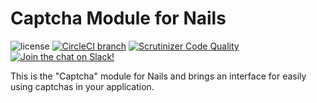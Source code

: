 # Captcha Module for Nails

![license](https://img.shields.io/badge/license-MIT-green.svg)
[![CircleCI branch](https://img.shields.io/circleci/project/github/nails/module-captcha.svg)](https://circleci.com/gh/nails/module-captcha)
[![Scrutinizer Code Quality](https://scrutinizer-ci.com/g/nails/module-captcha/badges/quality-score.png)](https://scrutinizer-ci.com/g/nails/module-captcha)
[![Join the chat on Slack!](https://now-examples-slackin-rayibnpwqe.now.sh/badge.svg)](https://nails-app.slack.com/shared_invite/MTg1NDcyNjI0ODcxLTE0OTUwMzA1NTYtYTZhZjc5YjExMQ)

This is the "Captcha" module for Nails and brings an interface for easily using captchas in your application.
